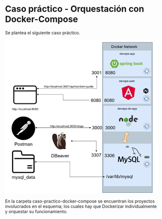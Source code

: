 # Caso práctico - Orquestación con Docker-Compose

Se plantea el siguiente caso práctico.

![caso practico docker compose](../imgs/caso-practico-docker-compose.png)

En la carpeta caso-practico-docker-compose se encuentran los proyectos involucrados en el esquema; los cuales hay que Dockerizar individualmente y orquestar su funcionamiento.